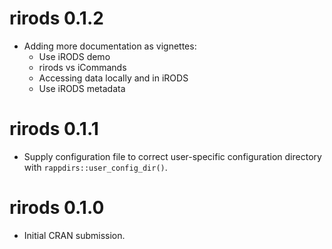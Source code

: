 # rirods 0.1.2

* Adding more documentation as vignettes:
  + Use iRODS demo
  + rirods vs iCommands
  + Accessing data locally and in iRODS
  + Use iRODS metadata

# rirods 0.1.1

* Supply configuration file to correct user-specific configuration directory 
with `rappdirs::user_config_dir()`.

# rirods 0.1.0

* Initial CRAN submission.
